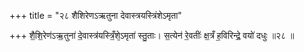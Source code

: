 +++
title = "२८ शैशिरेणऽऋतुना देवास्त्रयस्त्रिंशेऽमृता"

+++
शै॒शि॒रेण॑ऽऋ॒तुना॑ दे॒वास्त्र॑यस्त्रिँ॒शे᳕ऽमृता॑ स्तु॒ताः। स॒त्येन॑ रे॒वतीः॑ क्ष॒त्रँ ह॒विरिन्द्रे॒ वयो॑ दधुः ॥२८ ॥